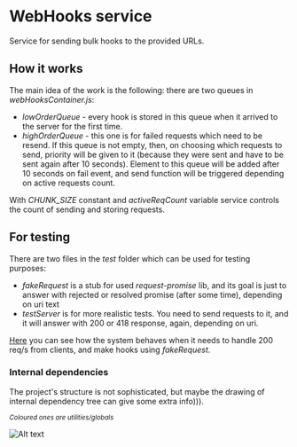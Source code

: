 # WebHooks service

Service for sending bulk hooks to the provided URLs.


## How it works
The main idea of the work is the following: there are two queues in *webHooksContainer.js*:
* *lowOrderQueue* - every hook is stored in  this queue when it arrived to the server for the first time.
* *highOrderQueue* - this one is for failed requests which need to be resend. If this queue is not empty, then, on choosing which requests to send, priority will be given to it (because they were sent and have to be sent again after 10 seconds). Element to this queue will be added after 10 seconds on fail event, and send function will be triggered depending on active  requests count.

With *CHUNK_SIZE* constant and *activeReqCount* variable service controls the count of
sending and storing requests. 

## For testing
There are two files in the *test* folder which can be used for testing purposes:
* *fakeRequest* is a stub for used *request-promise* lib, and its goal is just to answer with rejected or resolved promise (after some time), depending on uri text
* *testServer* is for more realistic tests. You need to send requests to it, and it will answer with 200 or 418 response, again, depending on uri.

[Here](https://serob.github.io/WebHooks_test_run/) you can see how the system behaves when it needs to handle 200 req/s from clients, and make hooks using *fakeRequest*.

### Internal dependencies
The project's structure is not sophisticated, but maybe the drawing of internal dependency tree can give some extra info))).

<sub>*Coloured ones are utilities/globals*</sub>

![Alt text](https://image.ibb.co/m4Mvqw/Webhooks_dependency.png?raw=true "Dependency")